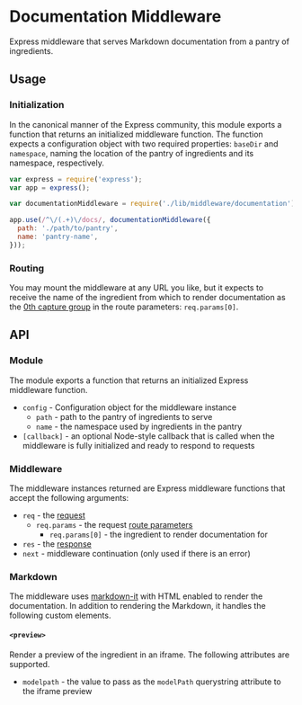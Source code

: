 # Documentation Middleware

Express middleware that serves Markdown documentation from a pantry of ingredients.

## Usage

### Initialization

In the canonical manner of the Express community, this module exports a
function that returns an initialized middleware function. The function expects a
configuration object with two required properties: `baseDir` and `namespace`,
naming the location of the pantry of ingredients and its namespace,
respectively.

```javascript
var express = require('express');
var app = express();

var documentationMiddleware = require('./lib/middleware/documentation');

app.use(/^\/(.+)\/docs/, documentationMiddleware({
  path: './path/to/pantry',
  name: 'pantry-name',
}));
```

### Routing

You may mount the middleware at any URL you like, but it expects to receive the
name of the ingredient from which to render documentation as the [0th capture
group][route-param] in the route parameters: `req.params[0]`.

## API

### Module

The module exports a function that returns an initialized Express middleware
function.

- `config` - Configuration object for the middleware instance
    - `path` - path to the pantry of ingredients to serve
    - `name` - the namespace used by ingredients in the pantry
- `[callback]` - an optional Node-style callback that is called when the
    middleware is fully initialized and ready to respond to requests

### Middleware

The middleware instances returned are Express middleware functions that accept
the following arguments:

- `req` - the [request][Request]
  - `req.params` - the request [route parameters][Request.params]
    - `req.params[0]` - the ingredient to render documentation for
- `res` - the [response][Response]
- `next` - middleware continuation (only used if there is an error)

### Markdown

The middleware uses [markdown-it][] with HTML enabled to render the
documentation. In addition to rendering the Markdown, it handles the following
custom elements.

#### `<preview>`

Render a preview of the ingredient in an iframe. The following attributes are
supported.

- `modelpath` - the value to pass as the `modelPath` querystring attribute to
  the iframe preview

[markdown-it]: https://github.com/markdown-it/markdown-it
[route-param]: http://expressjs.com/4x/api.html#req.params
[object-path]: https://www.npmjs.com/package/object-path
[Request]: http://expressjs.com/4x/api.html#req
[Request.params]: http://expressjs.com/4x/api.html#req.params
[Response]: http://expressjs.com/4x/api.html#res
